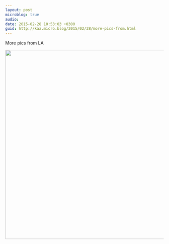 ```yaml
---
layout: post
microblog: true
audio: 
date: 2015-02-28 10:53:03 +0300
guid: http://kaa.micro.blog/2015/02/28/more-pics-from.html
---
```

More pics from LA

<img src="https://micro.kaa.bz/uploads/2018/af5ad139fe.jpg" width="600" height="600" />
